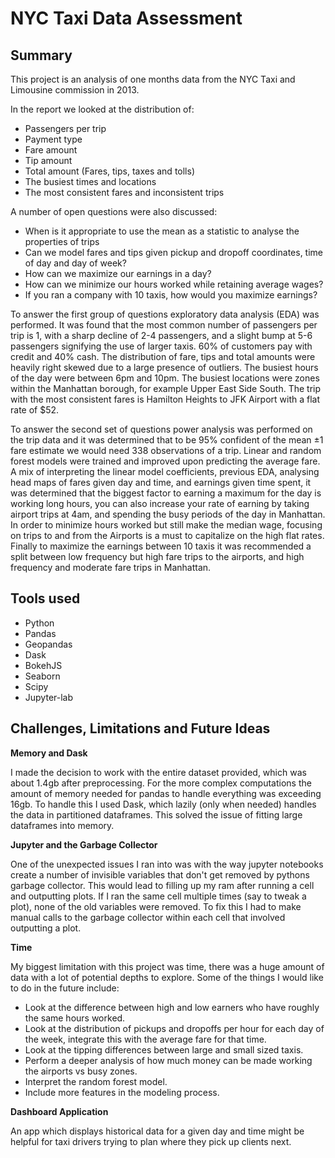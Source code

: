 # NYC Taxi Data Assessment
 
## Summary
 
This project is an analysis of one months data from the NYC Taxi and Limousine commission in 2013.
 
In the report we looked at the distribution of:
 
- Passengers per trip
- Payment type
- Fare amount
- Tip amount
- Total amount (Fares, tips, taxes and tolls)
- The busiest times and locations
- The most consistent fares and inconsistent trips
 
A number of open questions were also discussed:
 
- When is it appropriate to use the mean as a statistic to analyse the properties of trips
- Can we model fares and tips given pickup and dropoff coordinates, time of day and day of week?
- How can we maximize our earnings in a day?
- How can we minimize our hours worked while retaining average wages?
- If you ran a company with 10 taxis, how would you maximize earnings?
 
To answer the first group of questions exploratory data analysis (EDA) was performed. It was found that the most common number of passengers per trip is 1, with a sharp decline of 2-4 passengers, and a slight bump at 5-6 passengers signifying the use of larger taxis. 60% of customers pay with credit and 40% cash. The distribution of fare, tips and total amounts were heavily right skewed due to a large presence of outliers. The busiest hours of the day were between 6pm and 10pm. The busiest locations were zones within the Manhattan borough, for example Upper East Side South. The trip with the most consistent fares is Hamilton Heights to JFK Airport with a  flat rate of $52.
 
To answer the second set of questions power analysis was performed on the trip data and it was determined that to be 95% confident of the mean $\pm 1$ fare estimate we would need 338 observations of a trip. Linear and random forest models were trained and improved upon predicting the average fare. A mix of interpreting the linear model coefficients, previous EDA, analysing head maps of fares given day and time, and earnings given time spent, it was determined that the biggest factor to earning a maximum for the day is working long hours, you can also increase your rate of earning by taking airport trips at 4am, and spending the busy periods of the day in Manhattan. In order to minimize hours worked but still make the median wage, focusing on trips to and from the Airports is a must to capitalize on the high flat rates. Finally to maximize the earnings between 10 taxis it was recommended a split between low frequency but high fare trips to the airports, and high frequency and moderate fare trips in Manhattan.
 
## Tools used
 
- Python
- Pandas
- Geopandas
- Dask
- BokehJS
- Seaborn
- Scipy
- Jupyter-lab
 
## Challenges, Limitations and Future Ideas

**Memory and Dask**
 
I made the decision to work with the entire dataset provided, which was about 1.4gb after preprocessing. For the more complex computations the amount of memory needed for pandas to handle everything was exceeding 16gb. To handle this I used Dask, which lazily (only when needed) handles the data in partitioned dataframes. This solved the issue of fitting large dataframes into memory.
 
**Jupyter and the Garbage Collector**
 
One of the unexpected issues I ran into was with the way jupyter notebooks create a number of invisible variables that don't get removed by pythons garbage collector. This would lead to filling up my ram after running a cell and outputting plots. If I ran the same cell multiple times (say to tweak a plot), none of the old variables were removed. To fix this I had to make manual calls to the garbage collector within each cell that involved outputting a plot.
 
**Time**
 
My biggest limitation with this project was time, there was a huge amount of data with a lot of potential depths to explore. Some of the things I would like to do in the future include:
 
- Look at the difference between high and low earners who have roughly the same hours worked.
- Look at the distribution of pickups and dropoffs per hour for each day of the week, integrate this with the average fare for that time.
- Look at the tipping differences between large and small sized taxis.
- Perform a deeper analysis of how much money can be made working the airports vs busy zones.
- Interpret the random forest model.
- Include more features in the modeling process.
 
**Dashboard Application**
 
An app which displays historical data for a given day and time might be helpful for taxi drivers trying to plan where they pick up clients next.

